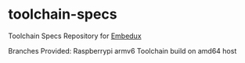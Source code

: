 # toolchain-specs

Toolchain Specs Repository for [Embedux](https://github.com/embEDUx)

Branches Provided: Raspberrypi armv6 Toolchain build on amd64 host
